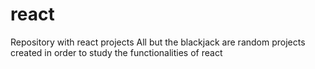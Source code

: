 # react
Repository with react projects
All but the blackjack are random projects created in order to study the functionalities of react
